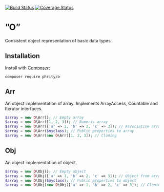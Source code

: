 [![Build Status](https://travis-ci.org/sirn-se/phrity-o.svg?branch=master)](https://travis-ci.org/sirn-se/phrity-o)
[![Coverage Status](https://coveralls.io/repos/github/sirn-se/phrity-o/badge.svg?branch=master)](https://coveralls.io/github/sirn-se/phrity-o?branch=master)

# ”O”

Consistent object representation of basic data types

## Installation

Install with [Composer](https://getcomposer.org/);
```
composer require phrity/o
```

## Arr

An object implementation of array. Implements ArrayAccess, Countable and Iterator interfaces.

```php
$array = new O\Arr(); // Empty array
$array = new O\Arr([1, 2, 3]); // Numeric array
$array = new O\Arr(['a' => 1, 'b' => 2, 'c' => 3]); // Associative array
$array = new O\Arr($myclass); // Public properties to array
$array = new O\Arr(new O\Arr([1, 2, 3]); // Cloning
```

## Obj

An object implementation of object.

```php
$array = new O\Obj(); // Empty object
$array = new O\Obj(['a' => 1, 'b' => 2, 'c' => 3]); // Object from array
$array = new O\Obj($myclass); // Public properties to object
$array = new O\Obj(new O\Obj(['a' => 1, 'b' => 2, 'c' => 3]); // Cloning
```

